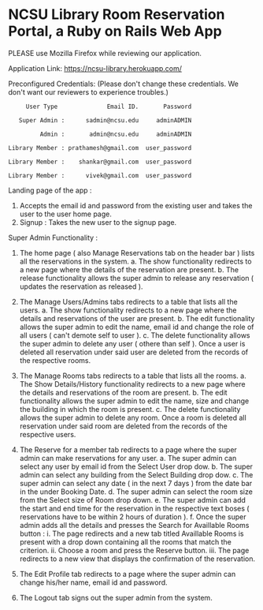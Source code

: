 # NCSU Library Room Reservation Portal, a Ruby on Rails Web App

PLEASE use Mozilla Firefox while reviewing our application. 

Application Link: https://ncsu-library.herokuapp.com/

Preconfigured Credentials: (Please don't change these credentials. We don't want our reviewers to experience troubles.)

         User Type              Email ID.       Password
    
       Super Admin :      sadmin@ncsu.edu     adminADMIN
    
             Admin :       admin@ncsu.edu     adminADMIN
    
    Library Member : prathamesh@gmail.com  user_password
    
    Library Member :    shankar@gmail.com  user_password
    
    Library Member :      vivek@gmail.com  user_password
    
Landing page of the app :

1. Accepts the email id and password from the existing user and takes the user to the user home page.
2. Signup : Takes the new user to the signup page.
    
Super Admin Functionality :

1. The home page ( also Manage Reservations tab on the header bar ) lists all the reservations in the system.
a. The show functionality redirects to a new page where the details of the reservation are present.
b. The release functionality allows the super admin to release any reservation ( updates the reservation as released ).

2. The Manage Users/Admins tabs redirects to a table that lists all the users.
a. The show functionality redirects to a new page where the details and reservations of the user are present.
b. The edit functionality allows the super admin to edit the name, email id and change the role of all users ( can't demote self to user ).
c. The delete functionality allows the super admin to delete any user ( othere than self ). Once a user is deleted all reservation under said user are deleted from the records of the respective rooms.

3. The Manage Rooms tabs redirects to a table that lists all the rooms.
a. The Show Details/History functionality redirects to a new page where the details and reservations of the room are present.
b. The edit functionality allows the super admin to edit the name, size and change the building in which the room is present.
c. The delete functionality allows the super admin to delete any room. Once a room is deleted all reservation under said room are deleted from the records of the respective users.

4. The Reserve for a member tab redirects to a page where the super admin can make reservations for any user.
a. The super admin can select any user by email id from the Select User drop dow.
b. The super admin can select any building from the Select Building drop dow.
c. The super admin can select any date ( in the next 7 days ) from the date bar in the under Booking Date.
d. The super admin can select the room size from the Select size of Room drop down.
e. The super admin can add the start and end time for the reservation in the respective text boses ( reservations have to be within 2 hours of duration ).
f. Once the super admin adds all the details and presses the Search for Availlable Rooms button :
i. The page redirects and a new tab titled Availlable Rooms is present with a drop down containing all the rooms that match the criterion.
ii. Choose a room and press the Reserve button.
iii. The page redirects to a new view that displays the confirmation of the reservation.

5. The Edit Profile tab redirects to a page where the super admin can change his/her name, email id and password.

6. The Logout tab signs out the super admin from the system.
